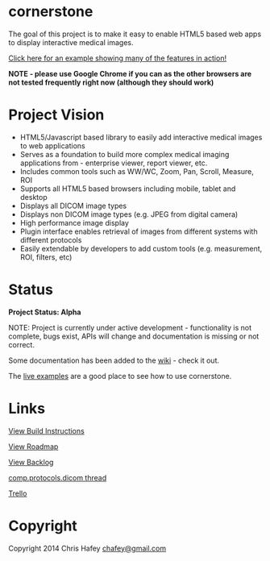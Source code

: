 cornerstone
===========

The goal of this project is to make it easy to enable HTML5 based web apps to display interactive medical images.

[Click here for an example showing many of the features in action!](https://rawgithub.com/chafey/cornerstone/master/example/tools/all/index.html)

**NOTE - please use Google Chrome if you can as the other browsers are not tested frequently right now (although they should work)**

Project Vision
==============
 * HTML5/Javascript based library to easily add interactive medical images to web applications
 * Serves as a foundation to build more complex medical imaging applications from - enterprise viewer, report viewer, etc.
 * Includes common tools such as WW/WC, Zoom, Pan, Scroll, Measure, ROI
 * Supports all HTML5 based browsers including mobile, tablet and desktop
 * Displays all DICOM image types
 * Displays non DICOM image types (e.g. JPEG from digital camera)
 * High performance image display
 * Plugin interface enables retrieval of images from different systems with different protocols
 * Easily extendable by developers to add custom tools (e.g. measurement, ROI, filters, etc)

Status
======

**Project Status: Alpha**

NOTE: Project is currently under active development - functionality is not complete, bugs exist,
APIs will change and documentation is missing or not correct.

Some documentation has been added to the [wiki](https://github.com/chafey/cornerstone/wiki) - check it out.

The [live examples](https://rawgithub.com/chafey/cornerstone/master/example/index.html) are a good place to see how to use cornerstone.

Links
=====

[View Build Instructions](docs/build.md)

[View Roadmap](docs/roadmap.md)

[View Backlog](docs/backlog.md)

[comp.protocols.dicom thread](https://groups.google.com/forum/#!topic/comp.protocols.dicom/_2fMh69GdAM)

[Trello](https://trello.com/b/tGTDIyt4/cornerstone)


Copyright
=========

Copyright 2014 Chris Hafey [chafey@gmail.com](mailto:chafey@gmail.com)


